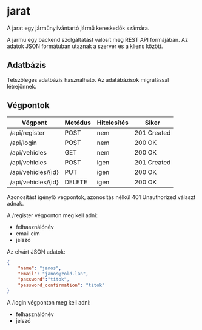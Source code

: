 # jarat

A jarat egy járműnyilvántartó jármű kereskedők számára.

A jarmu egy backend szolgáltatást valósít meg REST API formájában. Az adatok JSON formátuban utaznak a szerver és a kliens között.

## Adatbázis

Tetszőleges adatbázis használható. Az adatábázisok migrálással létrejönnek.

## Végpontok

| Végpont            | Metódus | Hitelesítés | Siker  |
|--------------------|---------|-------------|--------|
| /api/register      | POST    | nem         | 201 Created |
| /api/login         | POST    | nem         | 200 OK |
| /api/vehicles      | GET     | nem         | 200 OK |
| /api/vehicles      | POST    | igen        | 201 Created |
| /api/vehicles/{id} | PUT     | igen        | 200 OK |
| /api/vehicles/{id} | DELETE  | igen        | 200 OK |

Azonosítást igénylő végpontok, azonosítás nélkül 401 Unauthorized
választ adnak.

A /register végponton meg kell adni:
* felhasználónév
* email cím
* jelszó

Az elvárt JSON adatok:

```json
{
	"name": "janos",
	"email": "janos@zold.lan",
	"password":"titok",
	"password_confirmation": "titok"
}
```



A /login végponton meg kell adni:
* felhasználónév
* jelszó